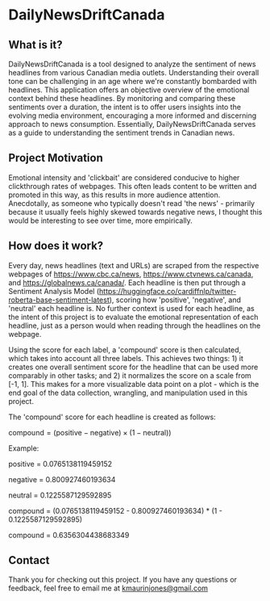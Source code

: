 # DailyNewsDriftCanada

## What is it?

DailyNewsDriftCanada is a tool designed to analyze the sentiment of news headlines from various Canadian media outlets. Understanding their overall tone can be challenging in an age where we're constantly bombarded with headlines. This application offers an objective overview of the emotional context behind these headlines. By monitoring and comparing these sentiments over a duration, the intent is to offer users insights into the evolving media environment, encouraging a more informed and discerning approach to news consumption. Essentially, DailyNewsDriftCanada serves as a guide to understanding the sentiment trends in Canadian news.

## Project Motivation

Emotional intensity and 'clickbait' are considered conducive to higher clickthrough rates of webpages. This often leads content to be written and promoted in this way, as this results in more audience attention. Anecdotally, as someone who typically doesn't read 'the news' - primarily because it usually feels highly skewed towards negative news, I thought this would be interesting to see over time, more empirically.

## How does it work?

Every day, news headlines (text and URLs) are scraped from the respective webpages of https://www.cbc.ca/news, https://www.ctvnews.ca/canada, and https://globalnews.ca/canada/. Each headline is then put through a Sentiment Analysis Model (https://huggingface.co/cardiffnlp/twitter-roberta-base-sentiment-latest), scoring how 'positive', 'negative', and 'neutral' each headline is. No further context is used for each headline, as the intent of this project is to evaluate the emotional representation of each headline, just as a person would when reading through the headlines on the webpage.

Using the score for each label, a 'compound' score is then calculated, which takes into account all three labels. This achieves two things: 1) it creates one overall sentiment score for the headline that can be used more comparably in other tasks; and 2) it normalizes the score on a scale from [-1, 1]. This makes for a more visualizable data point on a plot - which is the end goal of the data collection, wrangling, and manipulation used in this project.

The 'compound' score for each headline is created as follows:

$\text{compound} = \left( \text{positive} - \text{negative} \right) \times \left( 1 - \text{neutral} \right))$

Example:

positive = 0.0765138119459152

negative = 0.800927460193634

neutral = 0.1225587129592895

compound = (0.0765138119459152 - 0.800927460193634) * (1 - 0.1225587129592895)

compound = 0.6356304438683349

## Contact

Thank you for checking out this project. If you have any questions or feedback, feel free to email me at kmaurinjones@gmail.com